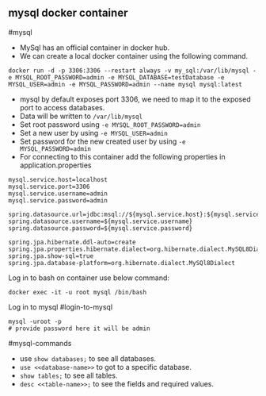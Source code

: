 ## mysql docker container
#mysql
- MySql has an official container in docker hub.
- We can create a local docker container using the following command.

```commandline
docker run -d -p 3306:3306 --restart always -v my_sql:/var/lib/mysql -e MYSQL_ROOT_PASSWORD=admin -e MYSQL_DATABASE=testDatabase -e MYSQL_USER=admin -e MYSQL_PASSWORD=admin --name mysql mysql:latest
```

- mysql by default exposes port 3306, we need to map it to the exposed port to access databases.
- Data will be written to `/var/lib/mysql`
- Set root password using `-e MYSQL_ROOT_PASSWORD=admin`
- Set a new user by using `-e MYSQL_USER=admin`
- Set password for the new created user by using `-e MYSQL_PASSWORD=admin`
- For connecting to this container add the following properties in application.properties

```properties
mysql.service.host=localhost
mysql.service.port=3306
mysql.service.username=admin
mysql.service.password=admin

spring.datasource.url=jdbc:msql://${mysql.service.host}:${mysql.service.port}/testdirector
spring.datasource.username=${mysql.service.username}
spring.datasource.password=${mysql.service.password}

spring.jpa.hibernate.ddl-auto=create
spring.jpa.properties.hibernate.dialect=org.hibernate.dialect.MySQL8Dialect
spring.jpa.show-sql=true
spring.jpa.database-platform=org.hibernate.dialect.MySQl8Dialect
```

Log in to bash on container use below command:
```commandline
docker exec -it -u root mysql /bin/bash
```

Log in to mysql #login-to-mysql
```
mysql -uroot -p
# provide password here it will be admin
```

#mysql-commands
- use `show databases;` to see all databases.
- `use <<database-name>>` to got to a specific database.
-  `show tables;` to see all tables.
-  `desc <<table-name>>;` to see the fields and required values.